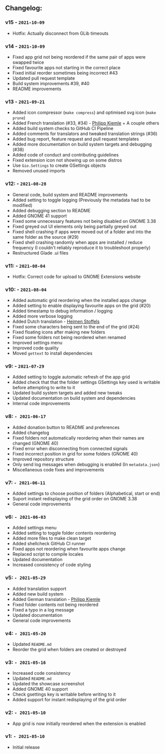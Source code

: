 ## Changelog:

### v15 - `2021-10-09`
 - Hotfix: Actually disconnect from GLib timeouts

### v14 - `2021-10-09`
 - Fixed app grid not being reordered if the same pair of apps were swapped twice
 - Fixed favourite apps not starting in the correct place
 - Fixed initial reorder sometimes being incorrect #43
 - Updated pull request template
 - Build system improvements #39, #40
 - README improvements

### v13 - `2021-09-21`
 - Added icon compressor (`make compress`) and optimised svg icon (`make prune`)
 - Added French translation (#33, #34) - [Philipp Kiemle](https://github.com/daPhipz) + A couple others
 - Added build system checks to GitHub CI Pipeline
 - Added comments for translators and tweaked translation strings (#36)
 - Added bug report, feature request and pull request templates
 - Added more documentation on build system targets and debugging (#38)
 - Added code of conduct and contributing guidelines
 - Fixed extension icon not showing up on some distros
 - Use `Gio.Settings` to create GSettings objects
 - Removed unused imports

### v12: - `2021-08-28`
 - General code, build system and README improvements
 - Added setting to toggle logging (Previously the metadata had to be modified)
 - Added debugging section to README
 - Added GNOME 41 support
 - Fixed some unnecessary features not being disabled on GNOME 3.38
 - Fixed greyed out UI elements only being partially greyed out
 - Fixed shell crashing if apps were moved out of a folder and into the same folder as the source (#29)
 - Fixed shell crashing randomly when apps are installed / reduce frequency (I couldn't reliably reproduce it to troubleshoot properly)
 - Restructured Glade .ui files

### v11: - `2021-08-04`
 - Hotfix: Correct code for upload to GNOME Extensions website

### v10: - `2021-08-04`
 - Added automatic grid reordering when the installed apps change
 - Added setting to enable displaying favourite apps on the grid (#20)
 - Added timestamp to debug information / logging
 - Added more verbose logging
 - Added Dutch translation - [Heimen Stoffels](https://github.com/Vistaus)
 - Fixed some characters being sent to the end of the grid (#24)
 - Fixed floating icons after making new folders
 - Fixed some folders not being reordered when renamed
 - Improved settings menu
 - Improved code quality
 - Moved `gettext` to install dependencies

### v9: - `2021-07-29`
 - Added setting to toggle automatic refresh of the app grid
 - Added check that that the folder settings GSettings key used is writable before attempting to write to it
 - Updated build system targets and added new tweaks
 - Updated documentation on build system and dependencies
 - Internal code improvements

### v8: `- 2021-06-17`
 - Added donation button to README and preferences
 - Added changelog
 - Fixed folders not automatically reordering when their names are changed (GNOME 40)
 - Fixed error when disconnecting from connected signals
 - Fixed incorrect position in grid for some folders (GNOME 40)
 - Improved repository structure
 - Only send log messages when debugging is enabled (In `metadata.json`)
 - Miscellaneous code fixes and improvements

### v7: `- 2021-06-11`
 - Added settings to choose position of folders (Alphabetical, start or end)
 - Suport instant redisplaying of the grid order on GNOME 3.38
 - General code improvements

### v6: `- 2021-06-03`
 - Added settings menu
 - Added setting to toggle folder contents reordering
 - Added more files to make clean target
 - Added shellcheck GitHub CI runner
 - Fixed apps not reordering when favourite apps change
 - Replaced script to compile locales
 - Updated documentation
 - Increased consistency of code styling

### v5: `- 2021-05-29`
 - Added translation support
 - Added new build system
 - Added German translation - [Philipp Kiemle](https://github.com/daPhipz)
 - Fixed folder contents not being reordered
 - Fixed a typo in a log message
 - Updated documentation
 - General code improvements

### v4: `- 2021-05-20`
 - Updated `README.md`
 - Reorder the grid when folders are created or destroyed

### v3: `- 2021-05-16`
 - Increased code consistency
 - Updated `README.md`
 - Updated the showcase screenshot
 - Added GNOME 40 support
 - Check gsettings key is writable before writing to it
 - Added support for instant redisplaying of the grid order

### v2: `- 2021-05-10`
 - App grid is now initially reordered when the extension is enabled

### v1: `- 2021-05-10`
 - Initial release
